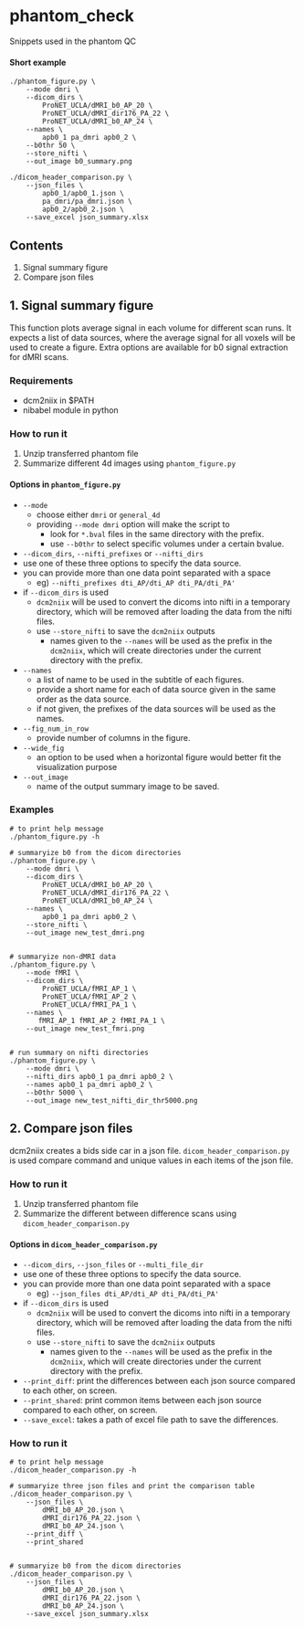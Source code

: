# phantom_check
Snippets used in the phantom QC



#### Short example

```
./phantom_figure.py \
    --mode dmri \
    --dicom_dirs \
        ProNET_UCLA/dMRI_b0_AP_20 \
        ProNET_UCLA/dMRI_dir176_PA_22 \
        ProNET_UCLA/dMRI_b0_AP_24 \
    --names \
        apb0_1 pa_dmri apb0_2 \
    --b0thr 50 \
    --store_nifti \
    --out_image b0_summary.png

./dicom_header_comparison.py \
    --json_files \
        apb0_1/apb0_1.json \
        pa_dmri/pa_dmri.json \
        apb0_2/apb0_2.json \
    --save_excel json_summary.xlsx
```



## Contents

1. Signal summary figure
2. Compare json files



## 1. Signal summary figure

This function plots average signal in each volume for different scan runs.
It expects a list of data sources, where the average signal for all voxels will
be used to create a figure. Extra options are available for b0 signal extraction
for dMRI scans.

### Requirements
  - dcm2niix in $PATH
  - nibabel module in python


### How to run it

1. Unzip transferred phantom file
2. Summarize different 4d images using `phantom_figure.py`



#### Options in `phantom_figure.py`

- `--mode`
  - choose either `dmri` or  `general_4d`
  - providing `--mode dmri` option will make the script to
    -  look for `*.bval` files in the same directory with the prefix. 
    - use `--b0thr` to select specific volumes under a certain bvalue.
-  `--dicom_dirs`, `--nifti_prefixes` or `--nifti_dirs` 
  - use one of these three options to specify the data source.
  - you can provide more than one data point separated with a space
    - eg) `--nifti_prefixes dti_AP/dti_AP dti_PA/dti_PA'`
  - if `--dicom_dirs` is used
    - `dcm2niix` will be used to convert the dicoms into nifti in a temporary directory, which will be removed after loading the data from the nifti files.
    - use `--store_nifti` to save the `dcm2niix` outputs
      - names given to the `--names` will be used as the prefix in the `dcm2niix`, which will create directories under the current directory with the prefix.
- `--names`
  - a list of name to be used in the subtitle of each figures.
  - provide a short name for each of data source given in the same order as the data source.
  - if not given, the prefixes of the data sources will be used as the names.
- `--fig_num_in_row`
  - provide number of columns in the figure.
- `--wide_fig`
  - an option to be used when a horizontal figure would better fit the visualization purpose
- `--out_image`
  - name of the output summary image to be saved.



### Examples


```
# to print help message
./phantom_figure.py -h

# summaryize b0 from the dicom directories
./phantom_figure.py \
    --mode dmri \
    --dicom_dirs \
        ProNET_UCLA/dMRI_b0_AP_20 \
        ProNET_UCLA/dMRI_dir176_PA_22 \
        ProNET_UCLA/dMRI_b0_AP_24 \
    --names \
        apb0_1 pa_dmri apb0_2 \
    --store_nifti \
    --out_image new_test_dmri.png


# summaryize non-dMRI data
./phantom_figure.py \
    --mode fMRI \
    --dicom_dirs \
        ProNET_UCLA/fMRI_AP_1 \
        ProNET_UCLA/fMRI_AP_2 \
        ProNET_UCLA/fMRI_PA_1 \
    --names \
       fMRI_AP_1 fMRI_AP_2 fMRI_PA_1 \
    --out_image new_test_fmri.png


# run summary on nifti directories
./phantom_figure.py \
    --mode dmri \
    --nifti_dirs apb0_1 pa_dmri apb0_2 \
    --names apb0_1 pa_dmri apb0_2 \
    --b0thr 5000 \
    --out_image new_test_nifti_dir_thr5000.png

```



## 2. Compare json files

dcm2niix creates a bids side car in a json file. `dicom_header_comparison.py` is used compare command and unique values in each items of the json file.



### How to run it

1. Unzip transferred phantom file
2. Summarize the different between difference scans using `dicom_header_comparison.py`



#### Options in `dicom_header_comparison.py`

-  `--dicom_dirs`, `--json_files` or `--multi_file_dir` 
  - use one of these three options to specify the data source.
  - you can provide more than one data point separated with a space
    - eg) `--json_files dti_AP/dti_AP dti_PA/dti_PA'`
  - if `--dicom_dirs` is used
    - `dcm2niix` will be used to convert the dicoms into nifti in a temporary directory, which will be removed after loading the data from the nifti files.
    - use `--store_nifti` to save the `dcm2niix` outputs
      - names given to the `--names` will be used as the prefix in the `dcm2niix`, which will create directories under the current directory with the prefix.
- `--print_diff`: print the differences between each json source compared to each other, on screen.
- `--print_shared`: print common items between each json source compared to each other, on screen.
- `--save_excel`: takes a path of excel file path to save the differences.




### How to run it

```
# to print help message
./dicom_header_comparison.py -h

# summaryize three json files and print the comparison table
./dicom_header_comparison.py \
    --json_files \
        dMRI_b0_AP_20.json \
        dMRI_dir176_PA_22.json \
        dMRI_b0_AP_24.json \
    --print_diff \
    --print_shared


# summaryize b0 from the dicom directories
./dicom_header_comparison.py \
    --json_files \
        dMRI_b0_AP_20.json \
        dMRI_dir176_PA_22.json \
        dMRI_b0_AP_24.json \
    --save_excel json_summary.xlsx
```

